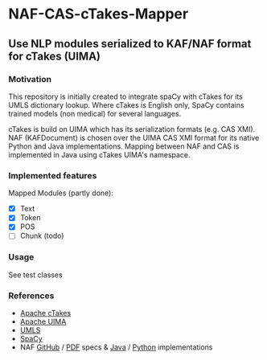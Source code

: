 # NAF-CAS-cTakes-Mapper

## Use NLP modules serialized to KAF/NAF format for cTakes (UIMA)


### Motivation
This repository is initially created to integrate spaCy with cTakes for its UMLS dictionary lookup.
Where cTakes is English only, SpaCy contains trained models (non medical) for several languages.

cTakes is build on UIMA which has its serialization formats (e.g. CAS XMI).
NAF (KAFDocument) is chosen over the UIMA CAS XMI format for its native Python and Java implementations.
Mapping between NAF and CAS is implemented in Java using cTakes UIMA's namespace.
 
### Implemented features
Mapped Modules (partly done):
 - [x] Text
 - [x] Token
 - [x] POS
 - [ ] Chunk (todo) 
 
### Usage
See test classes

### References

- [Apache cTakes](http://ctakes.apache.org/)
- [Apache UIMA](https://uima.apache.org/)
- [UMLS](https://www.nlm.nih.gov/research/umls/)
- [SpaCy](https://spacy.io/)
- NAF [GitHub](https://github.com/newsreader/NAF) / 
[PDF](http://www.newsreader-project.eu/files/2013/01/techreport.pdf) specs & [Java](https://github.com/ixa-ehu/kaflib) / [Python](https://github.com/cltl/KafNafParserPy) implementations